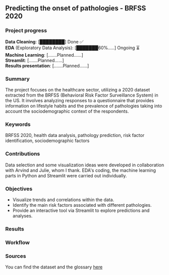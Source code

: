 ## Predicting the onset of pathologies - BRFSS 2020

### Project progress

**Data Cleaning**: [████████] Done ✅  
**EDA** (Exploratory Data Analysis): [███████60%.....] Ongoing ⏳  
**Machine Learning**: [.......Planned......]  
**Streamlit**: [.......Planned......]  
**Results presentation**: [.......Planned......]

### Summary
The project focuses on the healthcare sector, utilizing a 2020 dataset extracted from the BRFSS (Behavioral Risk Factor Surveillance System) in the US. It involves analyzing responses to a questionnaire that provides information on lifestyle habits and the prevalence of pathologies taking into account the sociodemographic context of the respondents.

### Keywords
BRFSS 2020, health data analysis, pathology prediction, risk factor identification, sociodemographic factors

### Contributions
Data selection and some visualization ideas were developed in collaboration with Arvind and Julie, whom I thank. EDA's coding, the machine learning parts in Python and Streamlit were carried out individually.

### Objectives
- Visualize trends and correlations within the data.
- Identify the main risk factors associated with different pathologies.
- Provide an interactive tool via Streamlit to explore predictions and analyses.

### Results

### Workflow

### Sources
You can find the dataset and the glossary [here](https://www.cdc.gov/brfss/annual_data/annual_2020.html)